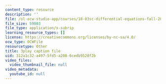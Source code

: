 ```yaml
---
content_type: resource
description: ''
file: /ol-ocw-studio-app/courses/18-03sc-differential-equations-fall-2011/312a1c32a4975fd5a2086cedb9520f2b_sZ2qulI6GEk.vtt
file_size: 59803
file_type: application/x-subrip
learning_resource_types: []
license: https://creativecommons.org/licenses/by-nc-sa/4.0/
ocw_type: OCWFile
resourcetype: Other
title: 3play caption file
uid: 312a1c32-a497-5fd5-a208-6cedb9520f2b
video_files:
  video_thumbnail_file: null
video_metadata:
  youtube_id: null
---
```

